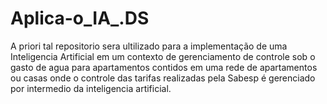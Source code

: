 # Aplica-o_IA_.DS
A priori tal repositorio sera ultilizado para a implementação de uma Inteligencia Artificial em um contexto de gerenciamento de controle sob o gasto de agua para apartamentos contidos em uma rede de apartamentos ou casas onde o controle das tarifas realizadas pela Sabesp é gerenciado por intermedio da inteligencia artificial.
